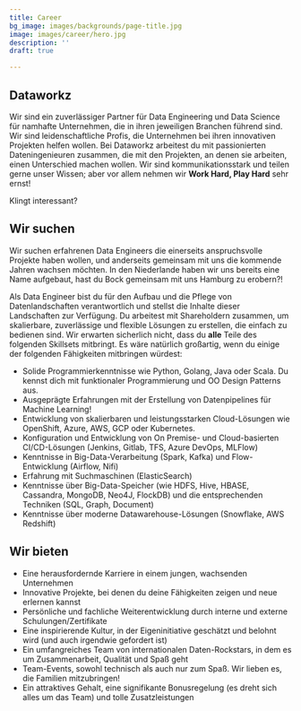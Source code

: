 ```yaml
---
title: Career
bg_image: images/backgrounds/page-title.jpg
image: images/career/hero.jpg
description: ''
draft: true

---
```

## Dataworkz

Wir sind ein zuverlässiger Partner für Data Engineering und Data Science für namhafte Unternehmen, die in ihren jeweiligen Branchen führend sind. Wir sind leidenschaftliche Profis, die Unternehmen bei ihren innovativen Projekten helfen wollen. Bei Dataworkz arbeitest du mit passionierten Dateningenieuren zusammen, die mit den Projekten, an denen sie arbeiten, einen Unterschied machen wollen. Wir sind kommunikationsstark und teilen gerne unser Wissen; aber vor allem nehmen wir **Work Hard, Play Hard** sehr ernst!

Klingt interessant?


## Wir suchen
Wir suchen erfahrenen Data Engineers die einerseits anspruchsvolle Projekte haben wollen, und anderseits gemeinsam
mit uns die kommende Jahren wachsen möchten. In den Niederlande haben wir uns bereits eine Name aufgebaut, hast du
Bock gemeinsam mit uns Hamburg zu erobern?!

Als Data Engineer bist du für den Aufbau und die Pflege von Datenlandschaften verantwortlich und stellst die Inhalte dieser Landschaften zur Verfügung. Du arbeitest mit Shareholdern zusammen, um skalierbare, zuverlässige und flexible Lösungen zu erstellen, die einfach zu bedienen sind. Wir erwarten sicherlich nicht, dass du **alle** Teile des folgenden Skillsets mitbringt. Es wäre natürlich großartig, wenn du einige der folgenden Fähigkeiten mitbringen würdest:


* Solide Programmierkenntnisse wie Python, Golang, Java oder Scala. Du kennst dich mit funktionaler Programmierung und OO Design Patterns aus.
* Ausgeprägte Erfahrungen mit der Erstellung von Datenpipelines für Machine Learning!
* Entwicklung von skalierbaren und leistungsstarken Cloud-Lösungen wie OpenShift, Azure, AWS, GCP oder Kubernetes.
* Konfiguration und Entwicklung von On Premise- und Cloud-basierten CI/CD-Lösungen (Jenkins, Gitlab, TFS, Azure DevOps, MLFlow)
* Kenntnisse in Big-Data-Verarbeitung (Spark, Kafka) und Flow-Entwicklung (Airflow, Nifi)
* Erfahrung mit Suchmaschinen (ElasticSearch)
* Kenntnisse über Big-Data-Speicher (wie HDFS, Hive, HBASE, Cassandra, MongoDB, Neo4J, FlockDB) und die entsprechenden Techniken (SQL, Graph, Document)
* Kenntnisse über moderne Datawarehouse-Lösungen (Snowflake, AWS Redshift)

## Wir bieten

* Eine herausfordernde Karriere in einem jungen, wachsenden Unternehmen
* Innovative Projekte, bei denen du deine Fähigkeiten zeigen und neue erlernen kannst
* Persönliche und fachliche Weiterentwicklung durch interne und externe Schulungen/Zertifikate
* Eine inspirierende Kultur, in der Eigeninitiative geschätzt und belohnt wird (und auch irgendwie gefordert ist)
* Ein umfangreiches Team von internationalen Daten-Rockstars, in dem es um Zusammenarbeit, Qualität und Spaß geht
* Team-Events, sowohl technisch als auch nur zum Spaß. Wir lieben es, die Familien mitzubringen!
* Ein attraktives Gehalt, eine signifikante Bonusregelung (es dreht sich alles um das Team) und tolle Zusatzleistungen
